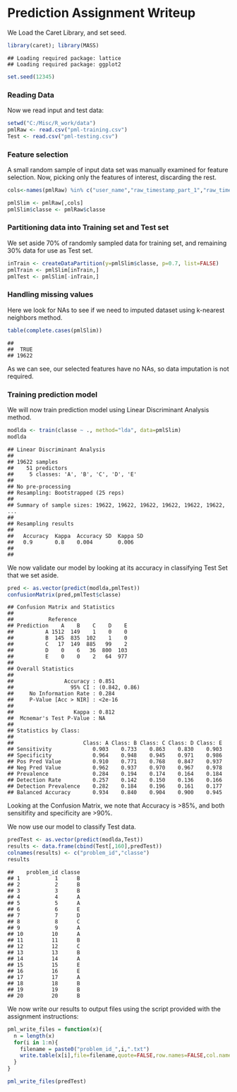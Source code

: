 Prediction Assignment Writeup
=============================

We Load the Caret Library, and set seed.  


```r
library(caret); library(MASS)
```

```
## Loading required package: lattice
## Loading required package: ggplot2
```

```r
set.seed(12345)
```

### Reading Data

Now we read input and test data:  


```r
setwd("C:/Misc/R_work/data")
pmlRaw <- read.csv("pml-training.csv")
Test <- read.csv("pml-testing.csv")
```

### Feature selection

A small random sample of input data set was manually examined for feature selection.
Now, picking only the features of interest, discarding the rest.  

```r
cols<-names(pmlRaw) %in% c("user_name","raw_timestamp_part_1","raw_timestamp_part_2","cvtd_timestamp","num_window", "roll_belt", "pitch_belt", "yaw_belt", "total_accel_belt", "gyrox_belt_x", "gyrox_belt_y", "gyrox_belt_z", "accel_belt_x", "accel_belt_y", "accel_belt_z", "magnet_belt_x", "magnet_belt_y", "magnet_belt_z", "roll_arm", "pitch_arm", "yaw_arm", "total_acel_arm", "gyros_arm_x", "gyros_arm_y", "gyros_arm_z", "accel_arm_x", "accel_arm_y", "accel_arm_z", "magnet_arm_x", "magnet_arm_y", "magnet_arm_z", "roll_dumbbell", "pitch_dumbbell", "yaw_dumbbell", "total_accel_dumbbell", "gyros_dumbbell_x", "gyros_dumbbell_y", "gyros_dumbbell_z", "accell_dumbbell_x", "accel_dumbbell_y", "accel_dumbbell_z", "magnet_dumbbell_x", "magnet_dumbbell_y", "magnet_dumbbell_z", "roll_forearm", "pitch_forearm", "yaw_forearm", "total_accel_forearm", "gyros_forearm_y", "gyros_forearm_z", "accel_forearm_x", "accel_forearm_y", "accel_forearm_z", "magnet_forearm_x", "magnet_forearm_y", "magnet_forearm_z")

pmlSlim <- pmlRaw[,cols]
pmlSlim$classe <- pmlRaw$classe
```

### Partitioning data into Training set and Test set

We set aside 70% of randomly sampled data for training set, and remaining 30% data for use as Test set.  


```r
inTrain <- createDataPartition(y=pmlSlim$classe, p=0.7, list=FALSE)
pmlTrain <- pmlSlim[inTrain,]
pmlTest <- pmlSlim[-inTrain,]
```

### Handling missing values

Here we look for NAs to see if we need to imputed dataset using k-nearest neighbors method.

```r
table(complete.cases(pmlSlim))
```

```
## 
##  TRUE 
## 19622
```

As we can see, our selected features have no NAs, so data imputation is not required.

### Training prediction model

We will now train prediction model using Linear Discriminant Analysis method.


```r
modlda <- train(classe ~ ., method="lda", data=pmlSlim)
modlda
```

```
## Linear Discriminant Analysis 
## 
## 19622 samples
##    51 predictors
##     5 classes: 'A', 'B', 'C', 'D', 'E' 
## 
## No pre-processing
## Resampling: Bootstrapped (25 reps) 
## 
## Summary of sample sizes: 19622, 19622, 19622, 19622, 19622, 19622, ... 
## 
## Resampling results
## 
##   Accuracy  Kappa  Accuracy SD  Kappa SD
##   0.9       0.8    0.004        0.006   
## 
## 
```

We now validate our model by looking at its accuracy in classifying Test Set that we set aside.

```r
pred <- as.vector(predict(modlda,pmlTest))
confusionMatrix(pred,pmlTest$classe)
```

```
## Confusion Matrix and Statistics
## 
##           Reference
## Prediction    A    B    C    D    E
##          A 1512  149    1    0    0
##          B  145  835  102    1    0
##          C   17  149  885   99    2
##          D    0    6   36  800  103
##          E    0    0    2   64  977
## 
## Overall Statistics
##                                        
##                Accuracy : 0.851        
##                  95% CI : (0.842, 0.86)
##     No Information Rate : 0.284        
##     P-Value [Acc > NIR] : <2e-16       
##                                        
##                   Kappa : 0.812        
##  Mcnemar's Test P-Value : NA           
## 
## Statistics by Class:
## 
##                      Class: A Class: B Class: C Class: D Class: E
## Sensitivity             0.903    0.733    0.863    0.830    0.903
## Specificity             0.964    0.948    0.945    0.971    0.986
## Pos Pred Value          0.910    0.771    0.768    0.847    0.937
## Neg Pred Value          0.962    0.937    0.970    0.967    0.978
## Prevalence              0.284    0.194    0.174    0.164    0.184
## Detection Rate          0.257    0.142    0.150    0.136    0.166
## Detection Prevalence    0.282    0.184    0.196    0.161    0.177
## Balanced Accuracy       0.934    0.840    0.904    0.900    0.945
```

Looking at the Confusion Matrix, we note that Accuracy is >85%, and both sensitifity and specificity are >90%.

We now use our model to classify Test data.


```r
predTest <- as.vector(predict(modlda,Test))
results <- data.frame(cbind(Test[,160],predTest))
colnames(results) <- c("problem_id","classe")
results
```

```
##    problem_id classe
## 1           1      B
## 2           2      B
## 3           3      B
## 4           4      A
## 5           5      A
## 6           6      E
## 7           7      D
## 8           8      C
## 9           9      A
## 10         10      A
## 11         11      B
## 12         12      C
## 13         13      B
## 14         14      A
## 15         15      E
## 16         16      E
## 17         17      A
## 18         18      B
## 19         19      B
## 20         20      B
```

We now write our results to output files using the script provided with the assignment instructions:


```r
pml_write_files = function(x){
  n = length(x)
  for(i in 1:n){
    filename = paste0("problem_id_",i,".txt")
    write.table(x[i],file=filename,quote=FALSE,row.names=FALSE,col.names=FALSE)
  }
}

pml_write_files(predTest)
```
